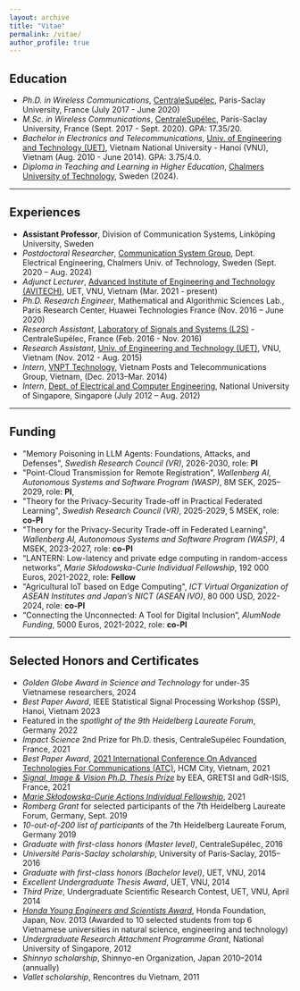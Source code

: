 ```yaml
---
layout: archive
title: "Vitae"
permalink: /vitae/
author_profile: true
---
```


## Education

* *Ph.D. in Wireless Communications*, [CentraleSupélec](https://www.centralesupelec.fr/), Paris-Saclay University, France (July 2017 - June 2020)
* *M.Sc. in Wireless Communications*, [CentraleSupélec](https://www.centralesupelec.fr/), Paris-Saclay University, France (Sept. 2017 - Sept. 2020). GPA: 17.35/20.
* *Bachelor in Electronics and Telecommunications*, [Univ. of Engineering and Technology (UET)](http://uet.vnu.edu.vn/), Vietnam National University - Hanoi (VNU), Vietnam (Aug. 2010 - June 2014). GPA: 3.75/4.0.
* *Diploma in Teaching and Learning in Higher Education*, [Chalmers University of Technology](chalmers.se), Sweden (2024).

---
## Experiences

* **Assistant Professor**, Division of Communication Systems, Linköping University, Sweden
* *Postdoctoral Researcher*, [Communication System Group](https://www.chalmers.se/en/departments/e2/research/Communication-systems/Pages/Communication-Systems.aspx), Dept. Electrical Engineering, Chalmers Univ. of Technology, Sweden (Sept. 2020 – Aug. 2024)
* *Adjunct Lecturer*, [Advanced Institute of Engineering and Technology (AVITECH)](http://avitech.uet.vnu.edu.vn/), UET, VNU, Vietnam (Mar. 2021 - present)
* *Ph.D. Research Engineer*, Mathematical and Algorithmic Sciences Lab., Paris Research Center, Huawei Technologies France (Nov. 2016 – June 2020)
* *Research Assistant*, [Laboratory of Signals and Systems (L2S)](https://l2s.centralesupelec.fr/) - CentraleSupélec, France (Feb. 2016 - Nov. 2016)
* *Research Assistant*, [Univ. of Engineering and Technology (UET)](http://uet.vnu.edu.vn/), VNU, Vietnam (Nov. 2012 - Aug. 2015)
* *Intern*, [VNPT Technology](https://www.vnpt-technology.vn/en), Vietnam Posts and Telecommunications Group, Vietnam, (Dec. 2013–Mar. 2014) 
* *Intern*, [Dept. of Electrical and Computer Engineering](https://www.ece.nus.edu.sg/), National University of Singapore, Singapore (July 2012 – Aug. 2012)

---
## Funding

* "Memory Poisoning in LLM Agents: Foundations, Attacks, and Defenses", *Swedish Research Council (VR)*, 2026-2030, role: **PI**
* "Point-Cloud Transmission for Remote Registration", *Wallenberg AI, Autonomous Systems and Software Program (WASP)*, 8M SEK, 2025–2029, role: **PI**, 
* "Theory for the Privacy-Security Trade-off in Practical Federated Learning", *Swedish Research Council (VR)*, 2025-2029, 5 MSEK, role: **co-PI**
* "Theory for the Privacy-Security Trade-off in Federated Learning", *Wallenberg AI, Autonomous Systems and Software Program (WASP)*, 4 MSEK, 2023-2027, role: **co-PI**
* “LANTERN: Low-latency and private edge computing in random-access networks”, *Marie Skłodowska-Curie Individual Fellowship*, 192 000 Euros, 2021-2022, role: **Fellow** 
* "Agricultural IoT based on Edge Computing", *ICT Virtual Organization of ASEAN Institutes and Japan’s NICT (ASEAN IVO)*, 80 000 USD, 2022-2024, role: **co-PI**
* “Connecting the Unconnected: A Tool for Digital Inclusion”, *AlumNode Funding*, 5000 Euros, 2021-2022, role: **co-PI**

---
## Selected Honors and Certificates
* *Golden Globe Award in Science and Technology* for under-35 Vietnamese researchers, 2024
* *Best Paper Award*, IEEE Statistical Signal Processing Workshop (SSP), Hanoi, Vietnam 2023
* Featured in the *spotlight of the 9th Heidelberg Laureate Forum*, Germany 2022
* *Impact Science* 2nd Prize for Ph.D. thesis, CentraleSupélec Foundation, France, 2021
* *Best Paper Award*, [2021 International Conference On Advanced Technologies For Communications (ATC)](https://atc-conf.org/), HCM City, Vietnam, 2021
* [*Signal, Image & Vision Ph.D. Thesis Prize*](http://gretsi.fr/prix-de-these2021/resultats.php) by EEA, GRETSI and GdR-ISIS, France, 2021
* [*Marie Skłodowska-Curie Actions Individual Fellowship*](https://cordis.europa.eu/project/id/101022113), 2021
* *Romberg Grant* for selected participants of the 7th Heidelberg Laureate Forum, Germany, Sept. 2019
* *10-out-of-200 list of participants* of the 7th Heidelberg Laureate Forum, Germany 2019
* *Graduate with first-class honors (Master level)*, CentraleSupélec, 2016
* *Université Paris-Saclay scholarship*, University of Paris-Saclay, 2015–2016
* *Graduate with first-class honors (Bachelor level)*, UET, VNU, 2014
* *Excellent Undergraduate Thesis Award*, UET, VNU, 2014
* *Third Prize*, Undergraduate Scientific Research Contest, UET, VNU, April 2014
* [*Honda Young Engineers and Scientists Award*](https://www.hondafoundation.jp/yes/index_en/119), Honda Foundation, Japan, Nov. 2013 (Awarded to 10 selected students from top 6 Vietnamese universities in natural science, engineering and technology)
* *Undergraduate Research Attachment Programme Grant*, National University of Singapore, 2012
* *Shinnyo scholarship*, Shinnyo-en Organization, Japan 2010–2014 (annually)
* *Vallet scholarship*, Rencontres du Vietnam, 2011

